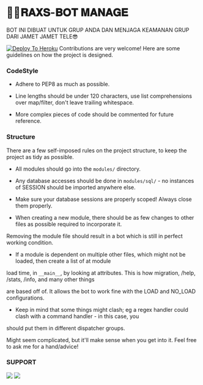 # 👩‍💻𝐑𝐀𝐗𝐒-𝐁𝐎𝐓 𝐌𝐀𝐍𝐀𝐆𝐄

  BOT INI DIBUAT UNTUK GRUP ANDA DAN MENJAGA KEAMANAN GRUP DARI JAMET JAMET TELE😎



[![Deploy To Heroku](https://telegra.ph/file/176dcada40ff3d0b19d9d.jpg)](https://dashboard.heroku.com/new?template=https://github.com/Rakaxyxz/RakaManage)
Contributions are very welcome! Here are some guidelines on how the project is designed.

### CodeStyle

- Adhere to PEP8 as much as possible.

- Line lengths should be under 120 characters, use list comprehensions over map/filter, don't leave trailing whitespace.

- More complex pieces of code should be commented for future reference.

### Structure

There are a few self-imposed rules on the project structure, to keep the project as tidy as possible.

- All modules should go into the `modules/` directory.

- Any database accesses should be done in `modules/sql/` - no instances of SESSION should be imported anywhere else.

- Make sure your database sessions are properly scoped! Always close them properly.

- When creating a new module, there should be as few changes to other files as possible required to incorporate it.

Removing the module file should result in a bot which is still in perfect working condition.

- If a module is dependent on multiple other files, which might not be loaded, then create a list of at module

load time, in `__main__`, by looking at attributes. This is how migration, /help, /stats, /info, and many other things

are based off of. It allows the bot to work fine with the LOAD and NO_LOAD configurations.

- Keep in mind that some things might clash; eg a regex handler could clash with a command handler - in this case, you 

should put them in different dispatcher groups.

Might seem complicated, but it'll make sense when you get into it. Feel free to ask me for a hand/advice!


### SUPPORT

<a href="https://t.me/joinsiniiajg" target="blank"><img src="https://img.shields.io/badge/ALAHSIABOI-green?style=flat&logo=telegram" /></a>
<a href="https://t.me/thiswirosableng" target="blank"><img src="https://img.shields.io/badge/WIRO SABLENG ALIANSI-black?style=flat&logo=telegram" /></a>




